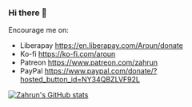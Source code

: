 ### Hi there 👋

Encourage me on:
- Liberapay https://en.liberapay.com/Aroun/donate
- Ko-fi https://ko-fi.com/aroun
- Patreon https://www.patreon.com/zahrun
- PayPal https://www.paypal.com/donate/?hosted_button_id=NY34QBZLVF92L


[![Zahrun's GitHub stats](https://github-readme-stats.vercel.app/api?username=zahrun)](https://github.com/anuraghazra/github-readme-stats)

<!--
![Top Langs](https://github-readme-stats.vercel.app/api/top-langs/?username=zahrun&hide=TeX&layout=compact)
-->

<!--
**Zahrun/zahrun** is a ✨ _special_ ✨ repository because its `README.md` (this file) appears on your GitHub profile.

Here are some ideas to get you started:

- 🔭 I’m currently working on ...
- 🌱 I’m currently learning ...
- 👯 I’m looking to collaborate on ...
- 🤔 I’m looking for help with ...
- 💬 Ask me about ...
- 📫 How to reach me: ...
- 😄 Pronouns: ...
- ⚡ Fun fact: ...
-->
